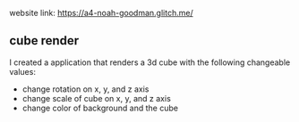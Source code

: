 website link: https://a4-noah-goodman.glitch.me/

## cube render

I created a application that renders a 3d cube with the following changeable values:

- change rotation on x, y, and z axis
- change scale of cube on x, y, and z axis
- change color of background and the cube



